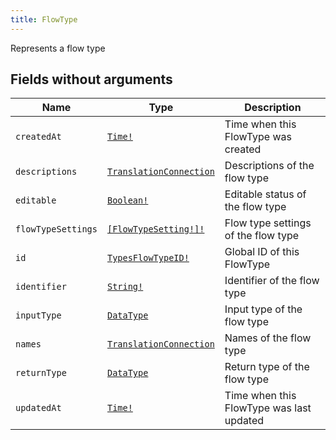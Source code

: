 ```yaml
---
title: FlowType
---
```


Represents a flow type

## Fields without arguments

| Name | Type | Description |
|------|------|-------------|
| `createdAt` | [`Time!`](../scalar/time.md) | Time when this FlowType was created |
| `descriptions` | [`TranslationConnection`](../object/translationconnection.md) | Descriptions of the flow type |
| `editable` | [`Boolean!`](../scalar/boolean.md) | Editable status of the flow type |
| `flowTypeSettings` | [`[FlowTypeSetting!]!`](../object/flowtypesetting.md) | Flow type settings of the flow type |
| `id` | [`TypesFlowTypeID!`](../scalar/typesflowtypeid.md) | Global ID of this FlowType |
| `identifier` | [`String!`](../scalar/string.md) | Identifier of the flow type |
| `inputType` | [`DataType`](../object/datatype.md) | Input type of the flow type |
| `names` | [`TranslationConnection`](../object/translationconnection.md) | Names of the flow type |
| `returnType` | [`DataType`](../object/datatype.md) | Return type of the flow type |
| `updatedAt` | [`Time!`](../scalar/time.md) | Time when this FlowType was last updated |

